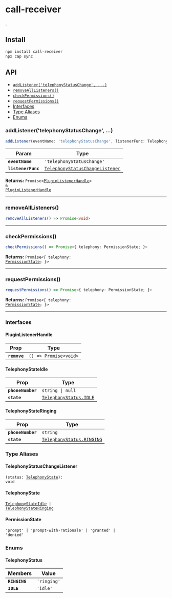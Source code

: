 # call-receiver

.

## Install

```bash
npm install call-receiver
npx cap sync
```

## API

<docgen-index>

* [`addListener('telephonyStatusChange', ...)`](#addlistenertelephonystatuschange)
* [`removeAllListeners()`](#removealllisteners)
* [`checkPermissions()`](#checkpermissions)
* [`requestPermissions()`](#requestpermissions)
* [Interfaces](#interfaces)
* [Type Aliases](#type-aliases)
* [Enums](#enums)

</docgen-index>

<docgen-api>
<!--Update the source file JSDoc comments and rerun docgen to update the docs below-->

### addListener('telephonyStatusChange', ...)

```typescript
addListener(eventName: 'telephonyStatusChange', listenerFunc: TelephonyStatusChangeListener) => Promise<PluginListenerHandle> & PluginListenerHandle
```

| Param              | Type                                                                                    |
| ------------------ | --------------------------------------------------------------------------------------- |
| **`eventName`**    | <code>'telephonyStatusChange'</code>                                                    |
| **`listenerFunc`** | <code><a href="#telephonystatuschangelistener">TelephonyStatusChangeListener</a></code> |

**Returns:** <code>Promise&lt;<a href="#pluginlistenerhandle">PluginListenerHandle</a>&gt; & <a href="#pluginlistenerhandle">PluginListenerHandle</a></code>

--------------------


### removeAllListeners()

```typescript
removeAllListeners() => Promise<void>
```

--------------------


### checkPermissions()

```typescript
checkPermissions() => Promise<{ telephony: PermissionState; }>
```

**Returns:** <code>Promise&lt;{ telephony: <a href="#permissionstate">PermissionState</a>; }&gt;</code>

--------------------


### requestPermissions()

```typescript
requestPermissions() => Promise<{ telephony: PermissionState; }>
```

**Returns:** <code>Promise&lt;{ telephony: <a href="#permissionstate">PermissionState</a>; }&gt;</code>

--------------------


### Interfaces


#### PluginListenerHandle

| Prop         | Type                                      |
| ------------ | ----------------------------------------- |
| **`remove`** | <code>() =&gt; Promise&lt;void&gt;</code> |


#### TelephonyStateIdle

| Prop              | Type                                                             |
| ----------------- | ---------------------------------------------------------------- |
| **`phoneNumber`** | <code>string \| null</code>                                      |
| **`state`**       | <code><a href="#telephonystatus">TelephonyStatus.IDLE</a></code> |


#### TelephonyStateRinging

| Prop              | Type                                                                |
| ----------------- | ------------------------------------------------------------------- |
| **`phoneNumber`** | <code>string</code>                                                 |
| **`state`**       | <code><a href="#telephonystatus">TelephonyStatus.RINGING</a></code> |


### Type Aliases


#### TelephonyStatusChangeListener

<code>(status: <a href="#telephonystate">TelephonyState</a>): void</code>


#### TelephonyState

<code><a href="#telephonystateidle">TelephonyStateIdle</a> | <a href="#telephonystateringing">TelephonyStateRinging</a></code>


#### PermissionState

<code>'prompt' | 'prompt-with-rationale' | 'granted' | 'denied'</code>


### Enums


#### TelephonyStatus

| Members       | Value                  |
| ------------- | ---------------------- |
| **`RINGING`** | <code>'ringing'</code> |
| **`IDLE`**    | <code>'idle'</code>    |

</docgen-api>
